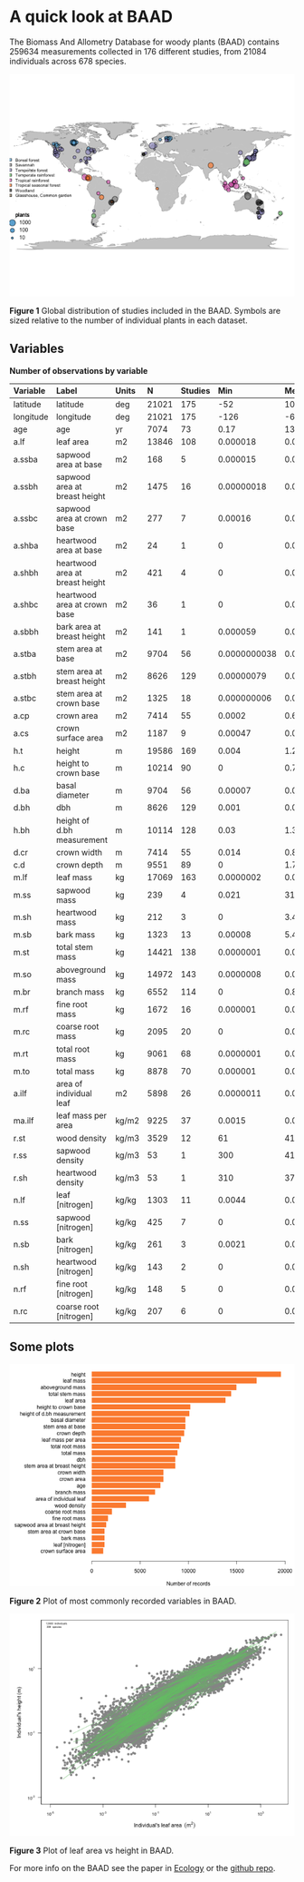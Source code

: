 # A quick look at BAAD


The Biomass And Allometry Database for woody plants (BAAD) contains 259634 measurements collected in 176 different studies, from 21084 individuals across 678 species.


![](figure/unnamed-chunk-2-1.png) 

**Figure 1** Global distribution of studies included in the BAAD. Symbols are sized relative to the number of individual plants in each dataset.

## Variables

**Number of observations by variable**


|Variable           |Label                                    |Units          |N              |Studies          |Min                   |Median            |Max             |
|:------------------|:----------------------------------------|:--------------|:--------------|:----------------|:---------------------|:-----------------|:---------------|
|latitude           |latitude                                 |deg            |21021          |175              |-52                   |10                |62              |
|longitude          |longitude                                |deg            |21021          |175              |-126                  |-66               |175             |
|age                |age                                      |yr             |7074           |73               |0.17                  |13                |1847            |
|a.lf               |leaf area                                |m2             |13846          |108              |0.000018              |0.047             |6018            |
|a.ssba             |sapwood area at base                     |m2             |168            |5                |0.000015              |0.0012            |0.088           |
|a.ssbh             |sapwood area at breast height            |m2             |1475           |16               |0.00000018            |0.0044            |0.67            |
|a.ssbc             |sapwood area at crown base               |m2             |277            |7                |0.00016               |0.011             |0.19            |
|a.shba             |heartwood area at base                   |m2             |24             |1                |0                     |0.006             |0.28            |
|a.shbh             |heartwood area at breast height          |m2             |421            |4                |0                     |0.00075           |0.2             |
|a.shbc             |heartwood area at crown base             |m2             |36             |1                |0                     |0.00036           |0.0068          |
|a.sbbh             |bark area at breast height               |m2             |141            |1                |0.000059              |0.0014            |0.0063          |
|a.stba             |stem area at base                        |m2             |9704           |56               |0.0000000038          |0.000026          |1.5             |
|a.stbh             |stem area at breast height               |m2             |8626           |129              |0.00000079            |0.0068            |33              |
|a.stbc             |stem area at crown base                  |m2             |1325           |18               |0.000000006           |0.000012          |0.13            |
|a.cp               |crown area                               |m2             |7414           |55               |0.0002                |0.63              |1257            |
|a.cs               |crown surface area                       |m2             |1187           |9                |0.00047               |0.086             |652             |
|h.t                |height                                   |m              |19586          |169              |0.004                 |1.2               |113             |
|h.c                |height to crown base                     |m              |10214          |90               |0                     |0.77              |40              |
|d.ba               |basal diameter                           |m              |9704           |56               |0.00007               |0.0058            |1.4             |
|d.bh               |dbh                                      |m              |8626           |129              |0.001                 |0.093             |6.5             |
|h.bh               |height of d.bh measurement               |m              |10114          |128              |0.03                  |1.3               |4.8             |
|d.cr               |crown width                              |m              |7414           |55               |0.014                 |0.88              |40              |
|c.d                |crown depth                              |m              |9551           |89               |0                     |1.7               |41              |
|m.lf               |leaf mass                                |kg             |17069          |163              |0.0000002             |0.0057            |992             |
|m.ss               |sapwood mass                             |kg             |239            |4                |0.021                 |31                |2089            |
|m.sh               |heartwood mass                           |kg             |212            |3                |0                     |3.4               |1759            |
|m.sb               |bark mass                                |kg             |1323           |13               |0.00008               |5.4               |1236            |
|m.st               |total stem mass                          |kg             |14421          |138              |0.0000001             |0.0038            |322566          |
|m.so               |aboveground mass                         |kg             |14972          |143              |0.0000008             |0.011             |323200          |
|m.br               |branch mass                              |kg             |6552           |114              |0                     |0.86              |9586            |
|m.rf               |fine root mass                           |kg             |1672           |16               |0.000001              |0.00019           |20              |
|m.rc               |coarse root mass                         |kg             |2095           |20               |0                     |0.0011            |459             |
|m.rt               |total root mass                          |kg             |9061           |68               |0.0000001             |0.00065           |505             |
|m.to               |total mass                               |kg             |8878           |70               |0.000001              |0.002             |7410            |
|a.ilf              |area of individual leaf                  |m2             |5898           |26               |0.0000011             |0.0025            |0.19            |
|ma.ilf             |leaf mass per area                       |kg/m2          |9225           |37               |0.0015                |0.045             |0.81            |
|r.st               |wood density                             |kg/m3          |3529           |12               |61                    |410               |1603            |
|r.ss               |sapwood density                          |kg/m3          |53             |1                |300                   |410               |590             |
|r.sh               |heartwood density                        |kg/m3          |53             |1                |310                   |370               |500             |
|n.lf               |leaf [nitrogen]                          |kg/kg          |1303           |11               |0.0044                |0.023             |0.045           |
|n.ss               |sapwood [nitrogen]                       |kg/kg          |425            |7                |0                     |0.0016            |0.0082          |
|n.sb               |bark [nitrogen]                          |kg/kg          |261            |3                |0.0021                |0.0037            |0.011           |
|n.sh               |heartwood [nitrogen]                     |kg/kg          |143            |2                |0                     |0.00094           |0.0029          |
|n.rf               |fine root [nitrogen]                     |kg/kg          |148            |5                |0                     |0.0047            |0.0083          |
|n.rc               |coarse root [nitrogen]                   |kg/kg          |207            |6                |0                     |0.003             |0.01            |

## Some plots


![](figure/unnamed-chunk-4-1.png) 

**Figure 2** Plot of most commonly recorded variables in BAAD.


![](figure/unnamed-chunk-5-1.png) 

**Figure 3** Plot of leaf area vs height in BAAD.

For more info on the BAAD see the paper in [Ecology]() or the [github repo](https://github.com/dfalster/baad).
